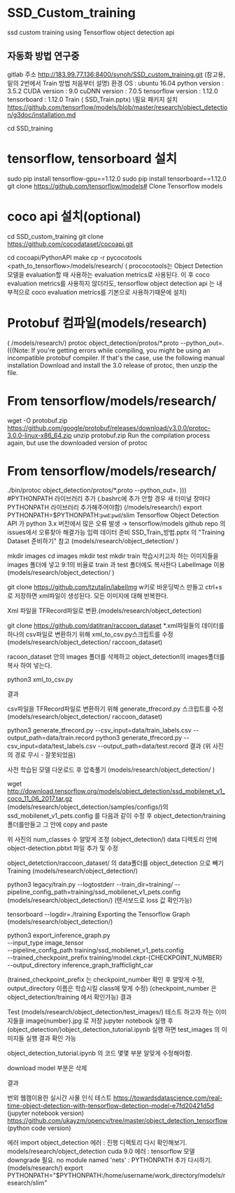 # SSD_Custom_training
ssd custom training using Tensorflow object detection api
## 자동화 방법 연구중

gitlab 주소 
http://183.99.77.136:8400/synoh/SSD_custom_training.git
(참고용, 밑의 2번에서 Train 방법 처음부터 설명)
환경
OS : ubuntu 16.04
python version : 3.5.2
CUDA version : 9.0
cuDNN version : 7.0.5
tensorflow version : 1.12.0
tensorboard : 1.12.0
Train ( SSD_Train.pptx)
\필요 패키지 설치 
https://github.com/tensorflow/models/blob/master/research/object_detection/g3doc/installation.md

cd SSD_training

# tensorflow, tensorboard 설치 
sudo pip install tensorflow-gpu==1.12.0
sudo pip install tensorboard==1.12.0
git clone https://github.com/tensorflow/models# Clone Tensorflow models



# coco api 설치(optional)
cd SSD_custom_training
git clone https://github.com/cocodataset/cocoapi.git
 
cd cocoapi/PythonAPI
make
cp -r pycocotools <path_to_tensorflow>/models/research/
( prococotools는 Object Detection 모델을  evaluation할 때 사용하는 evaluation metrics로 사용된다. 이 후 coco evaluation metrics를 사용하지 않더라도, tensorflow object detection api 는 내부적으로 coco evaluation metrics를 기본으로 사용하기때문에 설치)
# Protobuf 컴파일(models/research) 
 ( /models/research/)
protoc object_detection/protos/*.proto --python_out=.
(((Note: If you're getting errors while compiling, you might be using an incompatible protobuf compiler. If that's the case, use the following manual installation
Download and install the 3.0 release of protoc, then unzip the file.
# From tensorflow/models/research/
wget -O protobuf.zip https://github.com/google/protobuf/releases/download/v3.0.0/protoc-3.0.0-linux-x86_64.zip
unzip protobuf.zip
Run the compilation process again, but use the downloaded version of protoc
# From tensorflow/models/research/
./bin/protoc object_detection/protos/*.proto --python_out=.
)))
#PYTHONPATH 라이브러리 추가 (.bashrc에 추가 안할 경우 새 터미널 창마다 PYTHONPATH 라이브러리 추가해주어야함) 
(/models/research/)
export PYTHONPATH=$PYTHONPATH:`pwd`:`pwd`/slim
Tensorflow Object Detection API 가 python 3.x 버전에서 많은 오류 발생 → tensorflow/models github repo 의 issues에서 오류찾아 해결가능
입력 데이터 준비
SSD_Train_방법.pptx 의 "Training Dataset 준비하기" 참고
(models/research/object_detection/ )

mkdir images
cd images
mkdir test
mkdir train
학습시키고자 하는 이미지들을 images 폴더에 넣고 9:1의 비율로 train 과 test 폴더에도 복사한다
LabelImage 이용(models/research/object_detection/ )

git clone https://github.com/tzutalin/labelImg
w키로 바운딩박스 만들고 ctrl+s 로 저장하면 xml파일이 생성된다. 모든 이미지에 대해 반복한다.



Xml 파일을 TFRecord파일로 변환.(models/research/object_detection)

git clone https://github.com/datitran/raccoon_dataset
*.xml파일들의 데이터를 하나의 csv파일로 변환하기 위해 xml_to_csv.py스크립트를 수정(models/research/object_detection/ raccoon_dataset)

racoon_dataset 안의 images 폴더를 삭제하고 object_detection의 images폴더를 복사 하여 넣는다.

python3 xml_to_csv.py

결과 




csv파일을 TFRecord파일로 변환하기 위해  generate_tfrecord.py 스크립트를 수정(models/research/object_detection/ raccoon_dataset)



python3 generate_tfrecord.py --csv_input=data/train_labels.csv --output_path=data/train.record
python3 generate_tfrecord.py --csv_input=data/test_labels.csv --output_path=data/test.record
결과 
(위 사진의 경로 무시 - 잘못되었음) 

사전 학습된 모델 다운로드 후 압축풀기 
(models/research/object_detection/ )

wget http://download.tensorflow.org/models/object_detection/ssd_mobilenet_v1_coco_11_06_2017.tar.gz
(models/research/object_detection/samples/configs/)의 ssd_mobilenet_v1_pets.config 를 다음과 같이 수정 후 object_detection/training 폴더를만들고 그 안에 copy and paste

위 사진의 num_classes 수 알맞게 조정
(object_detection/) data 디렉토리 안에 object-detection.pbtxt 파일 추가 및 수정


object_detetction/raccoon_dataset/ 의 data폴더를 object_detection 으로 빼기
Training
(models/research/object_detection/) 

python3 legacy/train.py --logtostderr --train_dir=training/ --pipeline_config_path=training/ssd_mobilenet_v1_pets.config
(models/research/object_detection/) (텐서보드로 loss 값 확인가능)

tensorboard --logdir=./training
Exporting the Tensorflow Graph
(models/research/object_detection/) 

python3 export_inference_graph.py \
--input_type image_tensor \
--pipeline_config_path training/ssd_mobilenet_v1_pets.config \
--trained_checkpoint_prefix training/model.ckpt-{CHECKPOINT_NUMBER} \
--output_directory inference_graph_trafficlight_car

(trained_checkpoint_prefix 는 checkpoint_number 확인 후 알맞게 수정, output_directory 이름은 학습시킬 class에 맞게 수정)
(checkpoint_number 은 object_detection/training 에서 확인가능)
결과


Test
(models/research/object_detection/test_images/) 테스트 하고자 하는 이미지들을 image{number}.jpg 로 저장
jupyter notebook 실행 후 (object_detection/)object_detection_tutorial.ipynb 실행 하면 test_images 의 이미지들 실행 결과 확인 가능

object_detection_tutorial.ipynb 의 코드 몇몇 부분 알맞게 수정해야함. 



download model 부분은 삭제

결과


번외 
웹캠이용한 실시간 사물 인식 테스트 https://towardsdatascience.com/real-time-object-detection-with-tensorflow-detection-model-e7fd20421d5d (jupyter notebook version)
https://github.com/ukayzm/opencv/tree/master/object_detection_tensorflow (python code version)

에러
import object_detection 에러 : 진행 디렉토리 다시 확인해보기. models/research/object_detection 
cuda 9.0 에러 : tensorflow 모델 downgrade 필요.
no module named 'nets' : PYTHONPATH 추가 다시하기.  (models/research/) export PYTHONPATH="$PYTHONPATH:/home/username/work_directory/models/research/slim"
